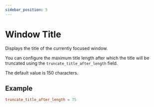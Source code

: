 ```yaml
---
sidebar_position: 5
---
```


# Window Title

Displays the title of the currently focused window.

You can configure the maximum title length after which the title will be truncated
using the `truncate_title_after_length` field.

The default value is 150 characters.

## Example

```toml
truncate_title_after_length = 75
```
